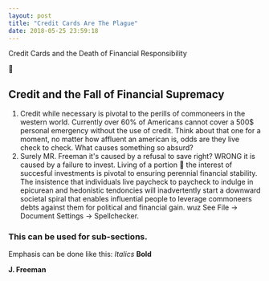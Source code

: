 ```yaml
---
layout: post
title: "Credit Cards Are The Plague"
date: 2018-05-25 23:59:18
---
```


Credit Cards and the Death of Financial Responsibility


## Credit and the Fall of Financial Supremacy
1. Credit while necessary is pivotal to the perills of commoneers in the western world. Currently over 60% of Americans cannot cover a 500$ personal emergency without the use of credit. Think about that one for a moment, no matter how affluent an american is, odds are they live check to check. What causes something so absurd?
2. Surely MR. Freeman it's caused by a refusal to save right? WRONG it is caused by a failure to invest. Living of a portion  the interest of succesful investments is pivotal to ensuring perennial financial stability. The insistence that individuals live paycheck to paycheck to indulge in epicurean and hedonistic tendoncies will inadvertently start a downward societal spiral that enables influential people to leverage commoneers debts against them for political and financial gain.
wuz
See File -> Document Settings -> Spellchecker. 

### This can be used for sub-sections.

Emphasis can be done like this: *Italics* **Bold**

**J. Freeman**

